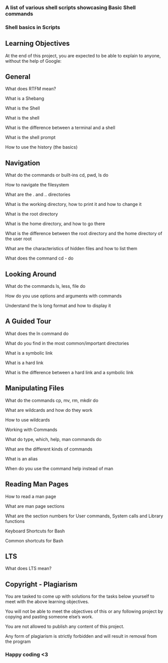
### A list of various shell scripts showcasing Basic Shell commands

### Shell basics in Scripts


## Learning Objectives

At the end of this project, you are expected to be able to explain to anyone, without the help of Google:



## General

What does RTFM mean?

What is a Shebang

What is the Shell

What is the shell

What is the difference between a terminal and a shell

What is the shell prompt

How to use the history (the basics)

## Navigation

What do the commands or built-ins cd, pwd, ls do

How to navigate the filesystem

What are the . and .. directories

What is the working directory, how to print it and how to change it

What is the root directory

What is the home directory, and how to go there

What is the difference between the root directory and the home directory of the user root

What are the characteristics of hidden files and how to list them

What does the command cd - do

## Looking Around

What do the commands ls, less, file do

How do you use options and arguments with commands

Understand the ls long format and how to display it

## A Guided Tour

What does the ln command do

What do you find in the most common/important directories

What is a symbolic link

What is a hard link

What is the difference between a hard link and a symbolic link

## Manipulating Files

What do the commands cp, mv, rm, mkdir do

What are wildcards and how do they work

How to use wildcards

Working with Commands

What do type, which, help, man commands do

What are the different kinds of commands

What is an alias

When do you use the command help instead of man

## Reading Man Pages

How to read a man page

What are man page sections

What are the section numbers for User commands, System calls and Library functions

Keyboard Shortcuts for Bash

Common shortcuts for Bash

## LTS

What does LTS mean?

## Copyright - Plagiarism

You are tasked to come up with solutions for the tasks below yourself to meet with the above learning objectives.

You will not be able to meet the objectives of this or any following project by copying and pasting someone else’s work.

You are not allowed to publish any content of this project.

Any form of plagiarism is strictly forbidden and will result in removal from the program


### Happy coding <3
